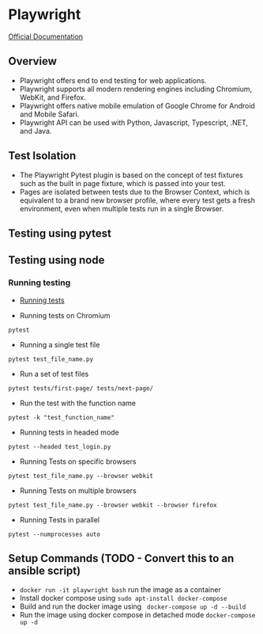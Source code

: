 # Playwright

[Official Documentation](https://playwright.dev/python/)
## Overview
* Playwright offers end to end testing for web applications.
* Playwright supports all modern rendering engines including Chromium, WebKit, and Firefox.
* Playwright offers native mobile emulation of Google Chrome for Android and Mobile Safari.
* Playwright API can be used with Python, Javascript, Typescript, .NET, and Java.

## Test Isolation
* The Playwright Pytest plugin is based on the concept of test fixtures such as the built in page fixture, which is passed into your test. 
* Pages are isolated between tests due to the Browser Context, which is equivalent to a brand new browser profile, where every test gets a fresh environment, even when multiple tests run in a single Browser.

## Testing using pytest

## Testing using node

### Running testing
* [Running tests](https://playwright.dev/docs/intro)

* Running tests on Chromium
```
pytest
```

* Running a single test file
```
pytest test_file_name.py
```
* Run a set of test files
```
pytest tests/first-page/ tests/next-page/
```
* Run the test with the function name
```
pytest -k "test_function_name"
```

* Running tests in headed mode
```
pytest --headed test_login.py
```

* Running Tests on specific browsers
```
pytest test_file_name.py --browser webkit
```
* Running Tests on multiple browsers
```
pytest test_file_name.py --browser webkit --browser firefox
```
* Running Tests in parallel
```
pytest --numprocesses auto
```

## Setup Commands (TODO - Convert this to an ansible script)
* `docker run -it playwright bash`  run the image as a container
* Install docker compose using `sudo apt-install docker-compose`
* Build and run the docker image using ` docker-compose up -d --build`
* Run the image using docker compose in  detached mode `docker-compose up -d`

